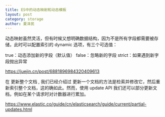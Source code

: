 ```yaml
---
title: ES中的动态映射和动态模板
layout: post
category: storage
author: 夏泽民
---
```

动态映射虽然灵活，但有时候又想明确数据结构，因为不是所有字段都需要被存储，此时可以配置索引的 dynamic 选项，有三个可选值：

true：动态添加新的字段（默认值）
false：忽略新的字段
strict：如果遇到新字段抛出异常

https://juejin.cn/post/6881896984320409613
<!-- more -->
在 更新整个文档 , 我们已经介绍过 更新一个文档的方法是检索并修改它，然后重新索引整个文档，这的确如此。然而，使用 update API 我们还可以部分更新文档，例如在某个请求时对计数器进行累加。

https://www.elastic.co/guide/cn/elasticsearch/guide/current/partial-updates.html


